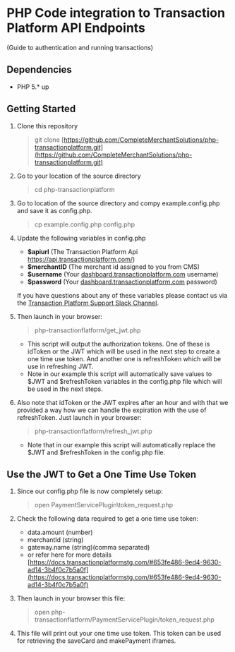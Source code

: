 # PHP Code integration to Transaction Platform API Endpoints
(Guide to authentication and running transactions)

## Dependencies
* PHP 5.* up

## Getting Started
1. Clone this repository
	> git clone [https://github.com/CompleteMerchantSolutions/php-transactionplatform.git](https://github.com/CompleteMerchantSolutions/php-transactionplatform.git)

2. Go to your location of the source directory
	> cd php-transactionplatform

3. Go to location of the source directory and compy example.config.php and save it as config.php.
	> cp example.config.php config.php

4. Update the following variables in config.php
	* **$apiurl** (The Transaction Platform Api https://api.transactionplatform.com/)
	* **$merchantID** (The merchant id assigned to you from CMS)
	* **$username** (Your [dashboard.transactionplatform.com](https://dashboard.transactionplatform.com/) username)
	* **$password** (Your [dashboard.transactionplatform.com](https://dashboard.transactionplatform.com/) password)

	If you have questions about any of these variables please contact us via the [Transaction Platform Support Slack Channel](https://transactionplatform.slack.com).

5. Then launch in your browser:
	> php-transactionflatform/get_jwt.php

	* This script will output the authorization tokens. One of these is idToken or the JWT which will be used in the next step to create a one time use token. And another one is refreshToken which will be use in refreshing JWT.
	* Note in our example this script will automatically save values to $JWT and $refreshToken variables in the config.php file which will be used in the next steps.

6. Also note that idToken or the JWT expires after an hour and with that we provided a way how we can handle the expiration with the use of refreshToken. Just launch in your browser:
	> php-transactionflatform/refresh_jwt.php

	* Note that in our example this script will automatically replace the $JWT and $refreshToken in the config.php file.

## Use the JWT to Get a One Time Use Token
1. Since our config.php file is now completely setup:
	> open PaymentServicePlugin\token_request.php

2. Check the following data required to get a one time use token: 
	* data.amount (number)
	* merchantId (string)
	* gateway.name (string)(comma separated)
	* or refer here for more details [https://docs.transactionplatformstg.com/#653fe486-9ed4-9630-ad14-3b4f0c7b5a0f](https://docs.transactionplatformstg.com/#653fe486-9ed4-9630-ad14-3b4f0c7b5a0f)

3. Then launch in your browser this file:
	> open php-transactionflatform/PaymentServicePlugin/token_request.php

4. This file will print out your one time use token. This token can be used for retrieving the saveCard and makePayment iframes.
